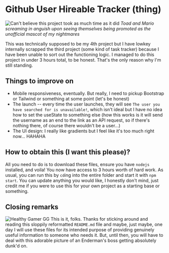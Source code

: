 # Github User Hireable Tracker (thing)
![Can't believe this project took as much time as it did](https://www.ggrecon.com/media/ul1elnqd/cannibal-toad-mario-theory.jpg?crop=0,0.19584383234691805,0,0.15090449077935786&cropmode=percentage&width=762&height=280&rnd=132972670017230000&format=webp&quality=50 "Thank you")
*Toad and Mario screaming in anguish upon seeing themselves being promoted as the unofficial mascot of my nightmares*

This was technically supposed to be my 4th project but I have lowkey internally scrapped the third project (some kind of task tracker) because I have been unable to sort out the functioning logic. I managed to do this project in under 3 hours total, to be honest. That's the only reason why I'm still standing.

## Things to improve on
* Mobile responsiveness, eventually. But really, I need to pickup Bootstrap or Tailwind or something at some point (let's be honest)
* The launch -- every time the user launches, they will see `The user you have searched for is unavailable!`, which isn't ideal but I have no idea how to set the useState to something else (how this works is it will send the username as an end to the link as an API request, so if there's nothing there, of course there wouldn't be a user...)
* The UI design: I really like gradients but I feel like it's too much right now... HAHAHA

## How to obtain this (I want this please)?
All you need to do is to download these files, ensure you have `nodejs` installed, and voila! You now have access to 3 hours worth of hard work. As usual, you can run this by `cd`ing into the entire folder and start it with `npm start`. You can update anything you would like, I honestly don't mind, just credit me if you were to use this for your own project as a starting base or something.

## Closing remarks
![Healthy Gamer GG](https://i.redd.it/ip622hhc3qh61.jpg "I love you all")
This is it, folks. Thanks for sticking around and reading this sloppily reformatted `README.md` file and maybe, just maybe, one day I will use these files for its intended purpose of providing genuinely useful information to someone who needs it. But, until then, you will have to deal with this adorable picture of an Enderman's boss getting absolutely dunk'd on.